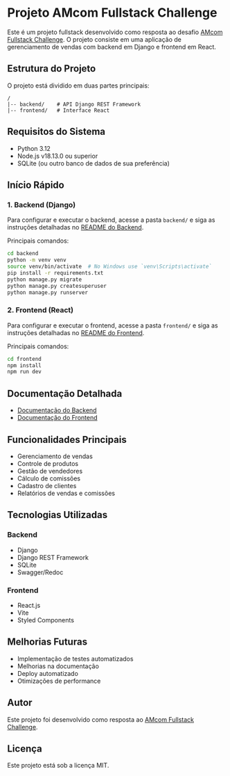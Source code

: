 # Projeto AMcom Fullstack Challenge

Este é um projeto fullstack desenvolvido como resposta ao desafio [AMcom Fullstack Challenge](https://gitlab.com/amcom-sme/fullstack-challenge). O projeto consiste em uma aplicação de gerenciamento de vendas com backend em Django e frontend em React.

## Estrutura do Projeto

O projeto está dividido em duas partes principais:

```
/
|-- backend/    # API Django REST Framework
|-- frontend/   # Interface React
```

## Requisitos do Sistema

- Python 3.12
- Node.js v18.13.0 ou superior
- SQLite (ou outro banco de dados de sua preferência)

## Início Rápido

### 1. Backend (Django)

Para configurar e executar o backend, acesse a pasta `backend/` e siga as instruções detalhadas no [README do Backend](./backend/readme.md).

Principais comandos:
```bash
cd backend
python -m venv venv
source venv/bin/activate  # No Windows use `venv\Scripts\activate`
pip install -r requirements.txt
python manage.py migrate
python manage.py createsuperuser
python manage.py runserver
```

### 2. Frontend (React)

Para configurar e executar o frontend, acesse a pasta `frontend/` e siga as instruções detalhadas no [README do Frontend](./frontend/README.md).

Principais comandos:
```bash
cd frontend
npm install
npm run dev
```

## Documentação Detalhada

- [Documentação do Backend](./backend/readme.md)
- [Documentação do Frontend](./frontend/README.md)

## Funcionalidades Principais

- Gerenciamento de vendas
- Controle de produtos
- Gestão de vendedores
- Cálculo de comissões
- Cadastro de clientes
- Relatórios de vendas e comissões

## Tecnologias Utilizadas

### Backend
- Django
- Django REST Framework
- SQLite
- Swagger/Redoc

### Frontend
- React.js
- Vite
- Styled Components

## Melhorias Futuras

- Implementação de testes automatizados
- Melhorias na documentação
- Deploy automatizado
- Otimizações de performance

## Autor

Este projeto foi desenvolvido como resposta ao [AMcom Fullstack Challenge](https://gitlab.com/amcom-sme/fullstack-challenge).

## Licença

Este projeto está sob a licença MIT. 